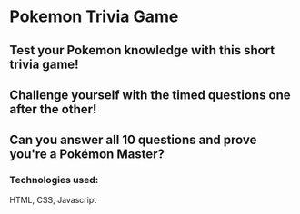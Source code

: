 # Pokemon Trivia Game
## Test your Pokemon knowledge with this short trivia game!
## Challenge yourself with the timed questions one after the other!
## Can you answer all 10 questions and prove you're a Pokémon Master?

### Technologies used:
HTML, CSS, Javascript
